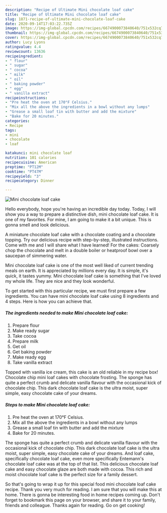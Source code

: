 ```yaml
---
description: "Recipe of Ultimate Mini chocolate loaf cake"
title: "Recipe of Ultimate Mini chocolate loaf cake"
slug: 1871-recipe-of-ultimate-mini-chocolate-loaf-cake
date: 2020-09-14T17:03:22.735Z
image: https://img-global.cpcdn.com/recipes/6674900073840640/751x532cq70/mini-chocolate-loaf-cake-recipe-main-photo.jpg
thumbnail: https://img-global.cpcdn.com/recipes/6674900073840640/751x532cq70/mini-chocolate-loaf-cake-recipe-main-photo.jpg
cover: https://img-global.cpcdn.com/recipes/6674900073840640/751x532cq70/mini-chocolate-loaf-cake-recipe-main-photo.jpg
author: Lucy Lyons
ratingvalue: 4.4
reviewcount: 13636
recipeingredient:
- " flour"
- " sugar"
- " cocoa"
- " milk"
- " oil"
- " baking powder"
- " egg"
- " vanilla extract"
recipeinstructions:
- "Pre heat the oven at 170°F Celsius."
- "Mix all the above the ingredients in a bowl without any lumps"
- "Grease a small loaf tin with butter and add the mixture"
- "Bake for 20 minutes."
categories:
- Recipe
tags:
- mini
- chocolate
- loaf

katakunci: mini chocolate loaf 
nutrition: 101 calories
recipecuisine: American
preptime: "PT12M"
cooktime: "PT47M"
recipeyield: "3"
recipecategory: Dinner

---
```



![Mini chocolate loaf cake](https://img-global.cpcdn.com/recipes/6674900073840640/751x532cq70/mini-chocolate-loaf-cake-recipe-main-photo.jpg)

Hello everybody, hope you're having an incredible day today. Today, I will show you a way to prepare a distinctive dish, mini chocolate loaf cake. It is one of my favorites. For mine, I am going to make it a bit unique. This is gonna smell and look delicious.

A miniature chocolate loaf cake with a chocolate coating and a chocolate topping. Try our delicious recipe with step-by-step, illustrated instructions. Come with me and I will share what I have learned! For the cakes: Coarsely chop the chocolate and melt in a double boiler or heatproof bowl over a saucepan of simmering water.

Mini chocolate loaf cake is one of the most well liked of current trending meals on earth. It is appreciated by millions every day. It is simple, it's quick, it tastes yummy. Mini chocolate loaf cake is something that I've loved my whole life. They are nice and they look wonderful.


To get started with this particular recipe, we must first prepare a few ingredients. You can have mini chocolate loaf cake using 8 ingredients and 4 steps. Here is how you can achieve that.

<!--inarticleads1-->

##### The ingredients needed to make Mini chocolate loaf cake:

1. Prepare  flour
1. Make ready  sugar
1. Take  cocoa
1. Prepare  milk
1. Get  oil
1. Get  baking powder
1. Make ready  egg
1. Take  vanilla extract


Topped with vanilla ice cream, this cake is an old reliable in my recipe box! Chocolate chip mini loaf cakes with chocolate frosting. The sponge has quite a perfect crumb and delicate vanilla flavour with the occasional kick of chocolate chip. This dark chocolate loaf cake is the ultra moist, super simple, easy chocolate cake of your dreams. 

<!--inarticleads2-->

##### Steps to make Mini chocolate loaf cake:

1. Pre heat the oven at 170°F Celsius.
1. Mix all the above the ingredients in a bowl without any lumps
1. Grease a small loaf tin with butter and add the mixture
1. Bake for 20 minutes.


The sponge has quite a perfect crumb and delicate vanilla flavour with the occasional kick of chocolate chip. This dark chocolate loaf cake is the ultra moist, super simple, easy chocolate cake of your dreams. And loaf cake, specifically chocolate loaf cake, even more specifically Entemann&#39;s chocolate loaf cake was at the top of that list. This delicious chocolate loaf cake and easy chocolate glaze are both made with cocoa. This rich and moist chocolate loaf cake is the perfect size for a family dessert. 

So that's going to wrap it up for this special food mini chocolate loaf cake recipe. Thank you very much for reading. I am sure that you will make this at home. There is gonna be interesting food in home recipes coming up. Don't forget to bookmark this page on your browser, and share it to your family, friends and colleague. Thanks again for reading. Go on get cooking!
